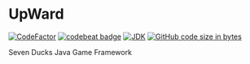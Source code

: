 # UpWard
[![CodeFactor](https://www.codefactor.io/repository/github/sevenducks/upward/badge)](https://www.codefactor.io/repository/github/sevenducks/upward)
[![codebeat badge](https://codebeat.co/badges/39fb1e9c-2e24-4f6e-aa8b-774bf28a4d35)](https://codebeat.co/projects/github-com-sevenducks-upward-master)
[![JDK](https://img.shields.io/badge/Java-Oracle%20JDK%2011-orange.svg)](https://www.oracle.com/technetwork/java/javase/downloads/index.html)
[![GitHub code size in bytes](https://img.shields.io/github/languages/code-size/SevenDucks/UpWard)](https://shields.io/category/size)

Seven Ducks Java Game Framework

